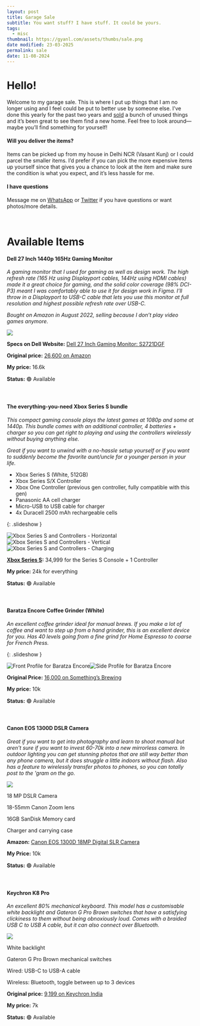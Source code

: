 ```yaml
---
layout: post
title: Garage Sale
subtitle: You want stuff? I have stuff. It could be yours.
tags:
  - misc
thumbnail: https://gyanl.com/assets/thumbs/sale.png
date modified: 23-03-2025
permalink: sale
date: 11-08-2024
---
```


# Hello!

Welcome to my garage sale. This is where I put up things that I am no longer using and I feel could be put to better use by someone else. I’ve done this yearly for the past two years and [sold](https://gyanl.com/sold) a bunch of unused things and it’s been great to see them find a new home. Feel free to look around—maybe you’ll find something for yourself!

#### Will you deliver the items?

Items can be picked up from my house in Delhi NCR (Vasant Kunj) or I could parcel the smaller items. I’d prefer if you can pick the more expensive items up yourself since that gives you a chance to look at the item and make sure the condition is what you expect, and it’s less hassle for me.

#### I have questions

Message me on [WhatsApp](https://api.whatsapp.com/send/?phone=7982121546&text&type=phone_number) or [Twitter](https://twitter.com/gyanl) if you have questions or want photos/more details. 

<br>

# Available Items

#### Dell 27 Inch 1440p 165Hz Gaming Monitor

_A gaming monitor that I used for gaming as well as design work. The high refresh rate (165 Hz using Displayport cables, 144Hz using HDMI cables) made it a great choice for gaming, and the solid color coverage (98% DCI-P3) meant I was comfortably able to use it for design work in Figma. I’ll throw in a Displayport to USB-C cable that lets you use this monitor at full resolution and highest possible refresh rate over USB-C._

_Bought on Amazon in August 2022, selling because I don’t play video games anymore._

![](https://gyanl.com/assets/sale-dell-monitor.jpg)

**Specs on Dell Website:** [Dell 27 Inch Gaming Monitor: S2721DGF](https://www.dell.com/en-us/shop/dell-27-gaming-monitor-s2721dgf/apd/210-axeh/monitors-monitor-accessories)

**Original price:** [26,600 on Amazon](https://www.amazon.in/dp/B08FRH6CVM?ref_=ppx_hzod_title_dt_b_fed_asin_title_0_0)

**My price:** 16.6k

**Status:** 🟢 Available

<br>

#### The everything-you-need Xbox Series S bundle

_This compact gaming console plays the latest games at 1080p and some at 1440p. This bundle comes with an additional controller, 4 batteries + charger so you can get right to playing and using the controllers wirelessly without buying anything else._

_Great if you want to unwind with a no-hassle setup yourself or if you want to suddenly become the favorite aunt/uncle for a younger person in your life._

- Xbox Series S (White, 512GB)
- Xbox Series S/X Controller
- Xbox One Controller (previous gen controller, fully compatible with this gen)
- Panasonic AA cell charger
- Micro-USB to USB cable for charger
- 4x Duracell 2500 mAh rechargeable cells

{: .slideshow }

![Xbox Series S and Controllers - Horizontal](https://gyanl.com/assets/sale-xbox-set-0.jpg)![Xbox Series S and Controllers - Vertical](https://gyanl.com/assets/sale-xbox-set-1.jpg)![Xbox Series S and Controllers - Charging](https://gyanl.com/assets/sale-xbox-set-2.jpg)

**[Xbox Series S](https://www.amazon.in/RRS-00001-XBOX-Console-Series-S/dp/B08G9J44ZN?crid=2MXIGQ80SABMO&dib=eyJ2IjoiMSJ9.BgKEO2D-3JYDF5TJ9iZ6soWBSHZQ6vGkl46a5eu_CTUfUSbtsptsaNvrzKLoEB8vCneW1GC8hG9krNbW-nRviOwoHOinxYPBf4x53oxjNs03FByjlLvDquF29P8cUA4uJRRx6Qhlv3tlz4zlqqNMdkcOE5Byy-pwt0Z_sEsoFFVRMa8nse-d_FbSGJDTP7oJxFCdEd7Fr0OBWLW7Hc1mNRbqEVTdc48bFaGfYd1uolc.36pi06GreYTNUFvq91ynr-S91QCKWII5g-n1GTzp9io&dib_tag=se&keywords=xbox+series+s&qid=1742735775&sprefix=xbox+series+%2Caps%2C274&sr=8-1):** 34,999 for the Series S Console + 1 Controller

**My price:** 24k for everything

**Status:** 🟢 Available

<br>

#### Baratza Encore Coffee Grinder (White)

*An excellent coffee grinder ideal for manual brews. If you make a lot of coffee and want to step up from a hand grinder, this is an excellent device for you. Has 40 levels going from a fine grind for Home Espresso to coarse for French Press.* 

{: .slideshow }

![Front Profile for Baratza Encore](https://gyanl.com/assets/sale-baratza-encore-0.jpg)![Side Profile for Baratza Encore](https://gyanl.com/assets/sale-baratza-encore-1.jpg)

**Original Price:** [16,000 on Something’s Brewing](https://somethingsbrewing.in/products/baratza-encore?variant=35924357873819)

**My price:** 10k

**Status:** 🟢 Available

<br>

#### Canon EOS 1300D DSLR Camera

*Great if you want to get into photography and learn to shoot manual but aren't sure if you want to invest 60-70k into a new mirrorless camera. In outdoor lighting you can get stunning photos that are still way better than any phone camera, but it does struggle a little indoors without flash. Also has a feature to wirelessly transfer photos to phones, so you can totally post to the 'gram on the go.*

![](https://gyanl.com/assets/sale-dslr.jpg)

18 MP DSLR Camera

18-55mm Canon Zoom lens

16GB SanDisk Memory card

Charger and carrying case

**Amazon:** [Canon EOS 1300D 18MP Digital SLR Camera](https://www.amazon.in/Canon-EOS-1300D-Digital-18-55mm/dp/B01D4EYNUG)

**My Price:** 10k

**Status:** 🟢 Available

<br>

#### Keychron K8 Pro

_An excellent 80% mechanical keyboard. This model has a customisable white backlight and Gateron G Pro Brown switches that have a satisfying clickiness to them without being obnoxiously loud. Comes with a braided USB C to USB A cable, but it can also connect over Bluetooth._

![](https://gyanl.com/assets/sale-keychron-k8-pro.jpg)

White backlight

Gateron G Pro Brown mechanical switches

Wired: USB-C to USB-A cable

Wireless: Bluetooth, toggle between up to 3 devices

**Original price:** [9,199 on Keychron India](https://keychron.in/product/keychron-k8-pro-qmk-via-wireless-mechanical-keyboard/)

**My price:** 7k

**Status:** 🟢 Available

<br>
